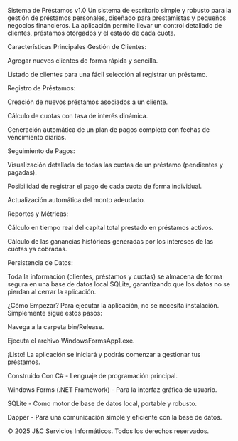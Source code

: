 Sistema de Préstamos v1.0
Un sistema de escritorio simple y robusto para la gestión de préstamos personales, diseñado para prestamistas y pequeños negocios financieros. La aplicación permite llevar un control detallado de clientes, préstamos otorgados y el estado de cada cuota.

Características Principales
Gestión de Clientes:

Agregar nuevos clientes de forma rápida y sencilla.

Listado de clientes para una fácil selección al registrar un préstamo.

Registro de Préstamos:

Creación de nuevos préstamos asociados a un cliente.

Cálculo de cuotas con tasa de interés dinámica.

Generación automática de un plan de pagos completo con fechas de vencimiento diarias.

Seguimiento de Pagos:

Visualización detallada de todas las cuotas de un préstamo (pendientes y pagadas).

Posibilidad de registrar el pago de cada cuota de forma individual.

Actualización automática del monto adeudado.

Reportes y Métricas:

Cálculo en tiempo real del capital total prestado en préstamos activos.

Cálculo de las ganancias históricas generadas por los intereses de las cuotas ya cobradas.

Persistencia de Datos:

Toda la información (clientes, préstamos y cuotas) se almacena de forma segura en una base de datos local SQLite, garantizando que los datos no se pierdan al cerrar la aplicación.

¿Cómo Empezar?
Para ejecutar la aplicación, no se necesita instalación. Simplemente sigue estos pasos:

Navega a la carpeta bin/Release.

Ejecuta el archivo WindowsFormsApp1.exe.

¡Listo! La aplicación se iniciará y podrás comenzar a gestionar tus préstamos.

Construido Con
C# - Lenguaje de programación principal.

Windows Forms (.NET Framework) - Para la interfaz gráfica de usuario.

SQLite - Como motor de base de datos local, portable y robusto.

Dapper - Para una comunicación simple y eficiente con la base de datos.

© 2025 J&C Servicios Informáticos. Todos los derechos reservados.
